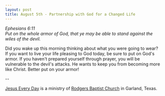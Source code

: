 ```yaml
---
layout: post
title: August 5th - Partnership with God for a Changed Life
---
```


_Ephesians 6:11  
Put on the whole armor of God, that ye may be able to stand against
the wiles of the devil._

Did you wake up this morning thinking about what you were going to
wear? If you want to live your life pleasing to God today, be sure to
put on God's armor. If you haven't prepared yourself through prayer,
you will be vulnerable to the devil's attacks. He wants to keep you
from becoming more like Christ. Better put on your armor!

 --

<a href=http://jesuseveryday.net>Jesus Every Day</a> is a ministry of <a href=http://rodgersbaptist.net>Rodgers Baptist Church</a> in Garland, Texas.
